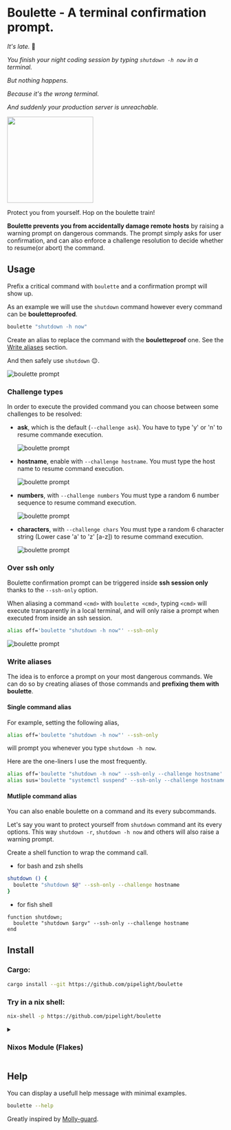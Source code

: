# Boulette - A terminal confirmation prompt.

_It's late._ 🥱

_You finish your night coding session by typing `shutdown -h now` in a terminal._

_But nothing happens._

_Because it's the wrong terminal._

_And suddenly your production server is unreachable._

<img src="https://github.com/pipelight/boulette/blob/main/public/images/oh_la_boulette.jpg" width="200">

Protect you from yourself.
Hop on the boulette train!

**Boulette prevents you from accidentally damage remote hosts**
by raising a warning prompt on dangerous commands.
The prompt simply asks for user confirmation,
and can also enforce a challenge resolution to decide whether to resume(or abort) the command.

## Usage

Prefix a critical command with `boulette` and a confirmation prompt will show up.

As an example we will use the `shutdown` command
however every command can be **bouletteproofed**.

```sh
boulette "shutdown -h now"
```

Create an alias to replace the command with the **bouletteproof** one.
See the [Write aliases](#write-aliases) section.

And then safely use `shutdown` 😌.

![boulette prompt](https://github.com/pipelight/boulette/blob/main/public/images/example_shutdown.png)

### Challenge types

In order to execute the provided command you can choose between some challenges to be resolved:

- **ask**, which is the default (`--challenge ask`). You have to type 'y' or 'n' to resume commande execution.

  ![boulette prompt](https://github.com/pipelight/boulette/blob/main/public/images/ask_challenge.png)

- **hostname**, enable with `--challenge hostname`. You must type the host name to resume command execution.

  ![boulette prompt](https://github.com/pipelight/boulette/blob/main/public/images/hostname_challenge.png)

- **numbers**, with `--challenge numbers` You must type a random 6 number sequence to resume command execution.

  ![boulette prompt](https://github.com/pipelight/boulette/blob/main/public/images/numbers_challenge.png)

- **characters**, with `--challenge chars` You must type a random 6 character string (Lower case 'a' to 'z' [a-z]) to resume command execution.

  ![boulette prompt](https://github.com/pipelight/boulette/blob/main/public/images/chars_challenge.png)

### Over ssh only

Boulette confirmation prompt can be triggered inside **ssh session only** thanks to the `--ssh-only` option.

When aliasing a command `<cmd>` with `boulette <cmd>`, typing `<cmd>` will execute transparently in a local terminal,
and will only raise a prompt when executed from inside an ssh session.

```sh
alias off='boulette "shutdown -h now"' --ssh-only
```

![boulette prompt](https://github.com/pipelight/boulette/blob/main/public/images/example_ssh.png)

### Write aliases

The idea is to enforce a prompt on your most dangerous commands.
We can do so by creating aliases of those commands
and **prefixing them with boulette**.

#### Single command alias

For example, setting the following alias,

```sh
alias off='boulette "shutdown -h now"' --ssh-only
```

will prompt you whenever you type `shutdown -h now`.

Here are the one-liners I use the most frequently.

```sh
alias off='boulette "shutdown -h now" --ssh-only --challenge hostname'
alias sus='boulette "systemctl suspend" --ssh-only --challenge hostname'
```

#### Mutliple command alias

You can also enable boulette on a command and its every subcommands.

Let's say you want to protect yourself from `shutdown` command ant its
every options.
This way `shutdown -r`, `shutdown -h now` and others will also raise a warning prompt.

Create a shell function to wrap the command call.

- for bash and zsh shells

```sh
shutdown () {
  boulette "shutdown $@" --ssh-only --challenge hostname
}
```

- for fish shell

```fish
function shutdown;
  boulette "shutdown $argv" --ssh-only --challenge hostname
end
```

## Install

### Cargo:

```sh
cargo install --git https://github.com/pipelight/boulette

```

### Try in a nix shell:

```sh
nix-shell -p https://github.com/pipelight/boulette

```

<details close>
<summary><h3> Nixos Module (Flakes) </h3></summary>

Add the flake url to your inputs.

```nix
inputs.boulette.url = "github:pipelight/boulette";
```

```nix
imports = [
  #...
  inputs.boulette.nixosModules.default
];
```

Tweak the following options to your needs.

```nix
services.boulette = {
  enable = true; # Will enable and install `boulette` to your path.
  enableZsh = true; # Optional: Will add guards for `shutdown` and `reboot` commands to your `zsh` interactive shell sessions.
  enableBash = true; # Optional: Will add guards for `shutdown` and `reboot` commands to your `bash` interactive shell sessions.
  enableFish = true; # Optional: Will add guards for `shutdown` and `reboot` commands to your `fish` interactive shell sessions.
  challengeType = "hostname"; # Optional: Defaults to ask. One of "ask" "hostname", or "numbers".
  sshOnly = false # Boolean, default is`false`. Optional: Boulette confirmation prompts will be triggerd inside ssh session only. Only effects the enable{zsh,bash,fish} options.
};
```

</details>

## Help

You can display a usefull help message with minimal examples.

```sh
boulette --help
```

Greatly inspired by [Molly-guard](https://salsa.debian.org/debian/molly-guard).
